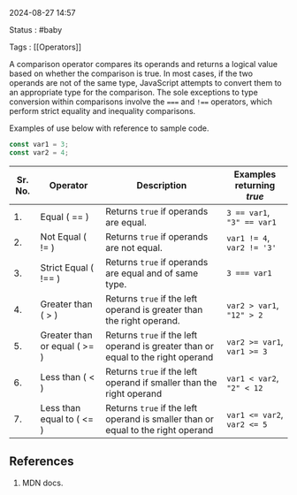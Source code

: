 2024-08-27 14:57

Status : #baby 

Tags : [[Operators]]

A comparison operator compares its operands and returns a logical value based on whether the comparison is true.
In most cases, if the two operands are not of the same type, JavaScript attempts to convert them to an appropriate type for the comparison. The sole exceptions to type conversion within comparisons involve the `===` and `!==` operators, which perform strict equality and inequality comparisons.

Examples of use below with reference to sample code. 

```js
const var1 = 3;
const var2 = 4;
```


| Sr. No. | Operator                     | Description                                                                      | Examples returning *true*   |
| ------- | ---------------------------- | -------------------------------------------------------------------------------- | --------------------------- |
| 1.      | Equal ( == )                 | Returns `true` if operands are equal.                                            | `3 == var1`, `"3" == var1`  |
| 2.      | Not Equal ( != )             | Returns `true` if operands are not equal.                                        | `var1 != 4`, `var2 != '3'`  |
| 3.      | Strict Equal ( !== )         | Returns `true` if operands are equal and of same type.                           | `3 === var1`                |
| 4.      | Greater than ( > )           | Returns `true` if the left operand is greater than the right operand.            | `var2 > var1`, `"12" > 2`   |
| 5.      | Greater than or equal ( >= ) | Returns `true` if the left operand is greater than or equal to the right operand | `var2 >= var1`, `var1 >= 3` |
| 6.      | Less than ( < )              | Returns `true` if the left operand if smaller than the right operand             | `var1 < var2`, `"2" < 12`   |
| 7.      | Less than equal to ( <= )    | Returns `true` if the left operand is smaller than or equal to the right operand | `var1 <= var2`, `var2 <= 5` |

## **References** 
1. MDN docs.